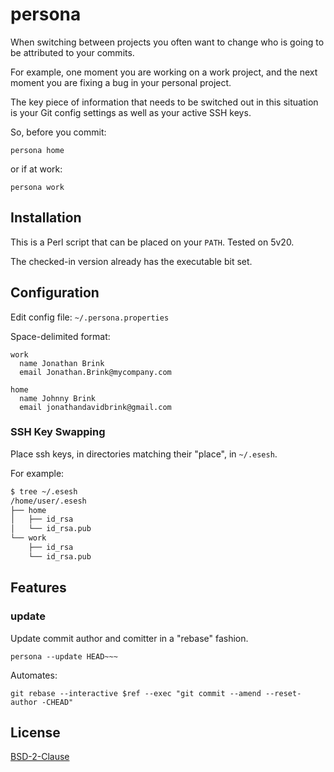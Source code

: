 # persona

When switching between projects you often want to change who is going to be attributed to your commits.

For example, one moment you are working on a work project, and the next moment you are fixing a bug in your personal project.

The key piece of information that needs to be switched out in this situation is your Git config settings as well as your active SSH keys.

So, before you commit:

```
persona home
```

or if at work:

```
persona work
```

## Installation
This is a Perl script that can be placed on your `PATH`. Tested on 5v20.

The checked-in version already has the executable bit set.

## Configuration
Edit config file: `~/.persona.properties`

Space-delimited format:
```
work
  name Jonathan Brink
  email Jonathan.Brink@mycompany.com

home
  name Johnny Brink
  email jonathandavidbrink@gmail.com
```

### SSH Key Swapping

Place ssh keys, in directories matching their "place", in `~/.esesh`.

For example:
```sh
$ tree ~/.esesh
/home/user/.esesh
├── home
│   ├── id_rsa
│   └── id_rsa.pub
└── work
    ├── id_rsa
    └── id_rsa.pub
```

## Features

### update
Update commit author and comitter in a "rebase" fashion.

```
persona --update HEAD~~~
```

Automates:
```
git rebase --interactive $ref --exec "git commit --amend --reset-author -CHEAD"
```

## License
[BSD-2-Clause](http://spdx.org/licenses/BSD-2-Clause)
